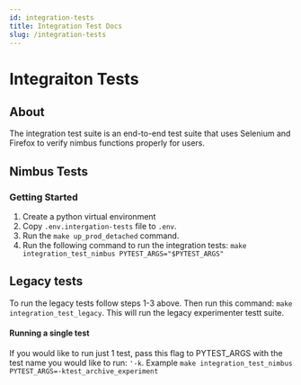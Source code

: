```yaml
---
id: integration-tests
title: Integration Test Docs
slug: /integration-tests
---
```


# Integraiton Tests

## About

The integration test suite is an end-to-end test suite that uses Selenium and Firefox to verify nimbus functions properly for users.

## Nimbus Tests
### Getting Started

1. Create a python virtual environment
2. Copy `.env.intergation-tests` file to `.env`.
3. Run the `make up_prod_detached` command.
4. Run the following command to run the integration tests: `make integration_test_nimbus PYTEST_ARGS="$PYTEST_ARGS"`

## Legacy tests

To run the legacy tests follow steps 1-3 above. Then run this command: `make integration_test_legacy`. This will run the legacy experimenter testt suite.

#### Running a single test

If you would like to run just 1 test, pass this flag to PYTEST_ARGS with the test name you would like to run: `'-k`. Example `make integration_test_nimbus PYTEST_ARGS=-ktest_archive_experiment`
